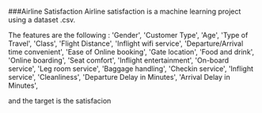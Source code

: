 ###Airline Satisfaction
Airline satisfaction is a machine learning project using a dataset .csv.

The features are the following :
'Gender', 'Customer Type', 'Age', 'Type of Travel',
'Class', 'Flight Distance', 'Inflight wifi service',
'Departure/Arrival time convenient', 'Ease of Online booking',
'Gate location', 'Food and drink', 'Online boarding', 'Seat comfort',
'Inflight entertainment', 'On-board service', 'Leg room service',
'Baggage handling', 'Checkin service', 'Inflight service',
'Cleanliness', 'Departure Delay in Minutes', 'Arrival Delay in Minutes',

and the target is the satisfacion
